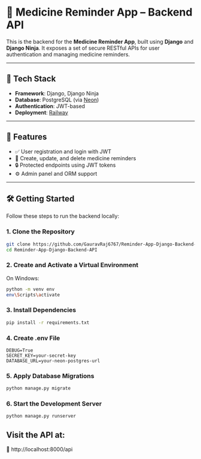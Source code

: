 # 💊 Medicine Reminder App – Backend API

This is the backend for the **Medicine Reminder App**, built using **Django** and **Django Ninja**. It exposes a set of secure RESTful APIs for user authentication and managing medicine reminders.

---

## 🚀 Tech Stack

- **Framework**: Django, Django Ninja
- **Database**: PostgreSQL (via [Neon](https://neon.tech/))
- **Authentication**: JWT-based
- **Deployment**: [Railway](https://railway.app/)

---

## 📂 Features

- ✅ User registration and login with JWT
- 💊 Create, update, and delete medicine reminders
- 🔒 Protected endpoints using JWT tokens
- ⚙️ Admin panel and ORM support

---

## 🛠️ Getting Started

Follow these steps to run the backend locally:

### 1. Clone the Repository

```bash
git clone https://github.com/GauravRaj6767/Reminder-App-Django-Backend-API.git
cd Reminder-App-Django-Backend-API
```

### 2. Create and Activate a Virtual Environment
On Windows:
```bash
python -m venv env
env\Scripts\activate
```

### 3. Install Dependencies
```bash
pip install -r requirements.txt
```

### 4. Create .env File
```env
DEBUG=True
SECRET_KEY=your-secret-key
DATABASE_URL=your-neon-postgres-url
```
### 5. Apply Database Migrations
```bash
python manage.py migrate
```

### 6. Start the Development Server
```bash
python manage.py runserver
```

## Visit the API at:
📡 http://localhost:8000/api
